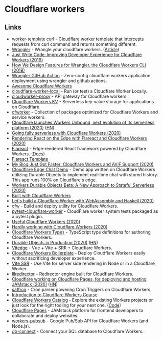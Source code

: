 # Cloudflare workers

## Links

* [worker-template curl](https://github.com/Gaafar/curl-worker) - Cloudflare worker template that intercepts requests from curl command and returns something different.
* [Wrangler](https://github.com/cloudflare/wrangler) - Wrangle your cloudflare workers. \([Article](https://blog.cloudflare.com/announcing-wrangler-dev-the-edge-on-localhost/)\)
* [Just Write Code: Improving Developer Experience for Cloudflare Workers \(2019\)](https://blog.cloudflare.com/just-write-code-improving-developer-experience-for-cloudflare-workers/)
* [How We Design Features for Wrangler, the Cloudflare Workers CLI \(2019\)](https://blog.cloudflare.com/how-we-design-features-for-wrangler)
* [Wrangler GitHub Action](https://github.com/cloudflare/wrangler-action) - Zero-config cloudflare workers application deployment using wrangler and github actions.
* [Awesome Cloudflare Workers](https://github.com/tomByrer/awesome-cloudflare-workers)
* [cloudflare-worker-local](https://github.com/gja/cloudflare-worker-local) - Run \(or test\) a Cloudflare Worker Locally.
* [cloudworker-proxy](https://github.com/markusahlstrand/cloudworker-proxy) - API gateway for Cloudflare workers.
* [Cloudflare Workers KV](https://www.cloudflare.com/products/workers-kv/) - Serverless key-value storage for applications on Cloudflare.
* [cfworker](https://github.com/cfworker/cfworker) - Collection of packages optimized for Cloudflare Workers and service workers.
* [Cloudflare launches Workers Unbound, next evolution of its serverless platform \(2020\)](https://blog.cloudflare.com/introducing-workers-unbound/) \([HN](https://news.ycombinator.com/item?id=23965514)\)
* [Going fully serverless with Cloudflare Workers \(2020\)](https://guido.io/posts/going-fully-serverless-with-cloudflare-workers/)
* [Rendering React on the Edge with Flareact and Cloudflare Workers \(2020\)](https://blog.cloudflare.com/rendering-react-on-the-edge-with-flareact-and-cloudflare-workers/)
* [Flareact](https://github.com/flareact/flareact) - Edge-rendered React framework powered by Cloudflare Workers. \([Docs](https://flareact.com/)\)
* [Flareact Template](https://github.com/flareact/flareact-template)
* [My Blog Just Got Faster: Cloudflare Workers and AVIF Support \(2020\)](https://endler.dev/2020/perf)
* [Cloudflare Edge Chat Demo](https://github.com/cloudflare/workers-chat-demo/) - Demo app written on Cloudflare Workers utilizing Durable Objects to implement real-time chat with stored history. This app runs 100% on Cloudflare's edge.
* [Workers Durable Objects Beta: A New Approach to Stateful Serverless \(2020\)](https://blog.cloudflare.com/introducing-workers-durable-objects/)
* [Built with Cloudflare Workers](https://workers.cloudflare.com/built-with)
* [Let's build a Cloudflare Worker with WebAssembly and Haskell \(2020\)](https://blog.cloudflare.com/cloudflare-worker-with-webassembly-and-haskell/)
* [cfw](https://github.com/lukeed/cfw) - Build and deploy utility for Cloudflare Workers.
* [pytest-cloudflare-worker](https://github.com/samuelcolvin/pytest-cloudflare-worker) - CloudFlare worker system tests packaged as a pytest plugin.
* [Useful Cloudflare Workers \(2020\)](https://max.town/b-4ZHOV1QJm2wbE-G9Uf4Q/aXyYJ6VdS5KVHa_fWtmzyA.html)
* [Hardly working with Cloudflare Workers \(2020\)](https://blog.notifly.io/2020/11/04/hardly-working-with-cloudflare-workers)
* [Cloudflare Workers Types](https://github.com/cloudflare/workers-types) - TypeScript type definitions for authoring Cloudflare Workers.
* [Durable Objects in Production \(2020\)](https://linc.sh/blog/durable-objects-in-production) \([HN](https://news.ycombinator.com/item?id=25084470)\)
* [Vitedge](https://github.com/frandiox/vitedge) - Vue + Vite + SRR + Cloudflare Workers.
* [Cloudflare Workers Boilerplate](https://github.com/frandiox/cf-workers-boilerplate) - Deploy Cloudflare Workers easily without sacrificing developer experience.
* [Vite SSR](https://github.com/frandiox/vite-ssr) - Use Vite for server side rendering in Node or in a Cloudflare Worker.
* [lilredirector](https://github.com/signalnerve/lilredirector) - Redirector engine built for Cloudflare Workers.
* [Cloudflare working on Cloudflare Pages, for deploying and hosting JAMstack \(2020\)](https://twitter.com/wongmjane/status/1335198021131194370) \([HN](https://news.ycombinator.com/item?id=25326232)\)
* [saffron](https://github.com/cloudflare/saffron) - Cron parser powering Cron Triggers on Cloudflare Workers.
* [Introduction to Cloudflare Workers Course](https://egghead.io/playlists/introduction-to-cloudflare-workers-5aa3)
* [Cloudflare Workers Catalog](https://workers-catalog.pages.dev/) - Explore the existing Workers projects or just look for the right tooling for your next one. \([Code](https://github.com/eidam/cf-workers-catalog)\)
* [Cloudflare Pages](https://pages.cloudflare.com/) - JAMstack platform for frontend developers to collaborate and deploy websites.
* [workers-pubsub](https://github.com/sagi/workers-pubsub) - Google Pub/Sub API for Cloudflare Workers \(and Node.js\).
* [db-connect](https://github.com/cloudflare/db-connect) - Connect your SQL database to Cloudflare Workers.


